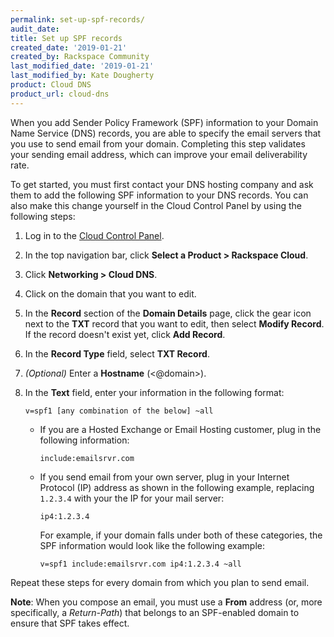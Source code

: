```yaml
---
permalink: set-up-spf-records/
audit_date:
title: Set up SPF records
created_date: '2019-01-21'
created_by: Rackspace Community
last_modified_date: '2019-01-21'
last_modified_by: Kate Dougherty
product: Cloud DNS
product_url: cloud-dns
---
```

When you add Sender Policy Framework (SPF) information to your Domain Name Service (DNS) records, you are able to specify the email servers that you use to send email from your domain. Completing this step validates your sending email address, which can improve your email deliverability rate.

To get started, you must first contact your DNS hosting company and ask them to add the following SPF information to your DNS records. You can also make this change yourself in the Cloud Control Panel by using the following steps:

1. Log in to the [Cloud Control Panel](https://login.rackspace.com).
2. In the top navigation bar, click **Select a Product > Rackspace Cloud**.
3. Click **Networking > Cloud DNS**.
4. Click on the domain that you want to edit.
5. In the **Record** section of the **Domain Details** page, click the gear icon next to the **TXT** record that you want to edit, then select **Modify Record**. If the record doesn't exist yet, click **Add Record**.
6. In the **Record Type** field, select **TXT Record**.
7. *(Optional)* Enter a **Hostname** (<@domain>).
8. In the **Text** field, enter your information in the following format:
   
       v=spf1 [any combination of the below] ~all

   - If you are a Hosted Exchange or Email Hosting customer, plug in the following information:

         include:emailsrvr.com

   - If you send email from your own server, plug in your Internet Protocol (IP) address as shown in the following example, replacing `1.2.3.4` with your the IP for your mail server:    

         ip4:1.2.3.4

     For example, if your domain falls under both of these categories, the SPF information would look like the following example:

         v=spf1 include:emailsrvr.com ip4:1.2.3.4 ~all

Repeat these steps for every domain from which you plan to send email.

**Note**: When you compose an email, you must use a **From** address (or, more specifically, a _Return-Path_) that belongs to an SPF-enabled domain to ensure that SPF takes effect.
